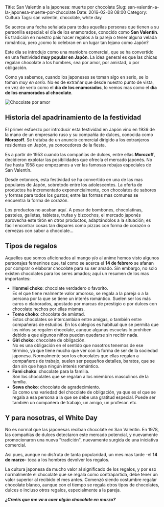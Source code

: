 Title: San Valentín a la japonesa: muerte por chocolate
Slug: san-valentin-a-la-japonesa-muerte-por-chocolate
Date: 2016-02-08 08:00
Category: Cultura
Tags: san valentin, chocolate, white day



Se acerca una fecha señalada para todas aquellas personas que tienen a su personilla especial: el día de los enamorados, conocido como **San Valentín**. Es tradición en nuestro país hacer regalos a la pareja o tener alguna velada romántica, pero ¿como lo celebran en un lugar tan lejano como Japón?

Este día se introdujo como una maniobra comercial, que se ha convertido en una festividad **muy popular en Japón**. La idea general es que las chicas regalan chocolate a los hombres, sea por amor, por amistad, o por obligación.

Como ya sabemos, cuando los japoneses se toman algo en serio, se lo toman *muy en serio*. No es de extrañar que desde nuestro punto de vista, en vez de verlo como el **día de los enamorados**, lo vemos mas como el **día de los enamorados al chocolate**.

![Chocolate por amor]({filename}/images/san-valentin-japon.jpg)

## Historia del apadrinamiento de la festividad

El primer esfuerzo por introducir esta festividad en Japón vino en 1936 de la mano de un empresario ruso y su compañía de dulces, conocida como **Morozoff**. Se trataba de un anuncio comercial dirigido a los extranjeros residentes en Japón, ya conocedores de la fiesta.

Es a partir de 1953 cuando las compañías de dulces, entre ellas **Morozoff**, decidieron explotar las posibilidades que ofrecía el mercado japonés. No fue hasta 1958 que empezamos a ver las famosas rebajas especiales de San Valentín.

Desde entonces, esta festividad se ha convertido en una de las mas populares de Japón, sobretodo entre los adolescentes. La oferta de productos ha incrementado exponencialmente, con chocolates de sabores y formas para todos los gustos; entre las formas mas comunes se encuentra la forma de corazón.

Los productos no acaban aquí. A pesar de bombones, chocolatinas, pasteles, galletas, tabletas, trufas y bizcochos, el mercado japonés aprovecha este tirón en otros productos, adaptándolos a la situación; es fácil encontrar cosas tan dispares como pizzas con forma de corazón o cervezas con sabor a chocolate...

## Tipos de regalos

Aquellos que somos aficionados al mango y/o al anime hemos visto algunos personajes femeninos que, tal como se acerca el **14 de febrero** se afanan por comprar o elaborar chocolate para su ser amado. Sin embargo, no solo existen chocolates para los seres amados; aquí un resumen de los mas importantes:

* **Honmei choko**:  chocolate verdadero o favorito.  
Es el que tiene realmente valor amoroso, se regala a la pareja o a la persona por la que se tiene un interés romántico. Suelen ser los más caros o elaborados, apostado por marcas de prestigio o por dulces con chocolate hechos por ellas mismas.
* **Tomo choko**: chocolate de amistad.  
Estos chocolates se intercambian entre amigas, o también entre compañeras de estudios. En los colegios es habitual que se permita que los niños se regalen chocolate, aunque algunas escuelas lo prohiben debido a que algunos niños pueden quedarse sin recibir nada.
* **Giri choko**: chocolate de obligación.  
No es una obligación en el sentido que nosotros tenemos de ese término, ya que tiene mucho que ver con la forma de ser de la sociedad japonesa. Normalmente son los chocolates que ellas regalan a compañeros de trabajo, suelen ser pequeños detalles, baratos, que se dan sin que haya ningún interés romántico.
* **Fami choko**: chocolate para la familia.  
Son los chocolates que se regalan a los miembros masculinos de la familia.
* **Sewa choko**: chocolate de agradecimiento.  
Es como una variedad del chocolate de obligación, ya que es el que se regala a esa persona a la que se debe una gratitud especial. Puede ser también un compañero de trabajo, un amigo, un profesor. etc.

## Y para nosotras, el White Day

No es normal que las japonesas reciban chocolate en San Valentín. En 1978, las compañías de dulces detectaron este mercado potencial, y nuevamente promocionaron una nueva "tradición", nuevamente surgida de una iniciativa comercial.

Así pues, aunque no disfruta de tanta popularidad, un mes mas tarde -el **14 de marzo**- toca a los hombres devolver los regalos.

La cultura japonesa da mucho valor al significado de los regalos, y por eso normalmente el chocolate que se regala como contrapartida, debe tener un valor superior al recibido el mes antes. Comenzó siendo costumbre regalar chocolate blanco, aunque con el tiempo se regala otros tipos de chocolates, dulces o incluso otros regalos, especialmente a la pareja.

***¿Creéis que me va a caer algún chocolate en marzo?***
